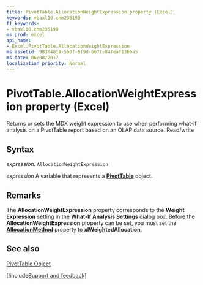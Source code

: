 ```yaml
---
title: PivotTable.AllocationWeightExpression property (Excel)
keywords: vbaxl10.chm235190
f1_keywords:
- vbaxl10.chm235190
ms.prod: excel
api_name:
- Excel.PivotTable.AllocationWeightExpression
ms.assetid: 983f4819-5b3f-6f9d-667f-84feaf13bba5
ms.date: 06/08/2017
localization_priority: Normal
---
```



# PivotTable.AllocationWeightExpression property (Excel)

Returns or sets the MDX weight expression to use when performing what-if analysis on a PivotTable report based on an OLAP data source. Read/write


## Syntax

_expression_. `AllocationWeightExpression`

_expression_ A variable that represents a **[PivotTable](Excel.PivotTable.md)** object.


## Remarks

The  **AllocationWeightExpression** property corresponds to the **Weight Expression** setting in the **What-If Analysis Settings** dialog box. Before the **AllocationWeightExpression** property can be set, you must set the **[AllocationMethod](Excel.PivotTable.AllocationMethod.md)** property to **xlWeightedAllocation**.


## See also


[PivotTable Object](Excel.PivotTable.md)

[!include[Support and feedback](~/includes/feedback-boilerplate.md)]